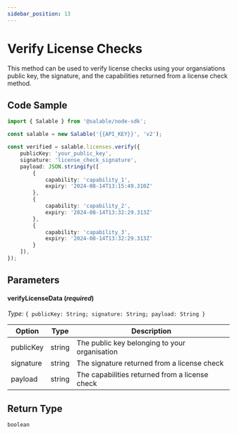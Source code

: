 ```yaml
---
sidebar_position: 13
---
```


# Verify License Checks

This method can be used to verify license checks using your organsiations public key, the signature, and the capabilities returned from a license check method.

## Code Sample

```typescript
import { Salable } from '@salable/node-sdk';

const salable = new Salable('{{API_KEY}}', 'v2');

const verified = salable.licenses.verify({
    publicKey: 'your_public_key',
    signature: 'license_check_signature',
    payload: JSON.stringify([
        {
            capability: 'capability_1', 
            expiry: '2024-08-14T13:15:49.310Z'
        },
        {
            capability: 'capability_2', 
            expiry: '2024-08-14T13:32:29.313Z'
        },
        {
            capability: 'capability_3', 
            expiry: '2024-08-14T13:32:29.313Z'
        }
    ]),
});
```

## Parameters

#### verifyLicenseData (_required_)

_Type:_ `{ publicKey: String; signature: String; payload: String }`

| Option    | Type   | Description                                    |
| --------- | ------ | ---------------------------------------------- |
| publicKey | string | The public key belonging to your organisation  |
| signature | string | The signature returned from a license check    |
| payload   | string | The capabilities returned from a license check |

## Return Type

`boolean`
